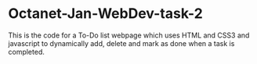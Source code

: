 # Octanet-Jan-WebDev-task-2
This is the code for a To-Do list webpage which uses HTML and CSS3 and javascript to dynamically add, delete and mark as done when a task is completed.
